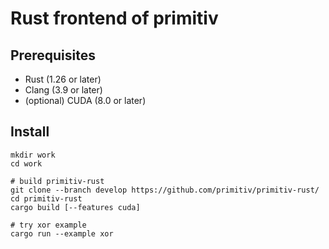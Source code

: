 Rust frontend of primitiv
=================================

Prerequisites
-------------

* Rust (1.26 or later)
* Clang (3.9 or later)
* (optional) CUDA (8.0 or later)

Install
---------------

```
mkdir work
cd work

# build primitiv-rust
git clone --branch develop https://github.com/primitiv/primitiv-rust/
cd primitiv-rust
cargo build [--features cuda]

# try xor example
cargo run --example xor
```

